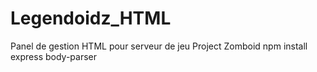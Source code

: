 # Legendoidz_HTML
Panel de gestion HTML pour serveur de jeu Project Zomboid
npm install express body-parser

